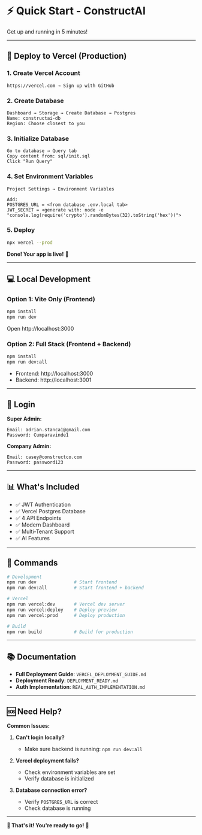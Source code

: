 # ⚡ Quick Start - ConstructAI

Get up and running in 5 minutes!

---

## 🚀 Deploy to Vercel (Production)

### **1. Create Vercel Account**
```
https://vercel.com → Sign up with GitHub
```

### **2. Create Database**
```
Dashboard → Storage → Create Database → Postgres
Name: constructai-db
Region: Choose closest to you
```

### **3. Initialize Database**
```
Go to database → Query tab
Copy content from: sql/init.sql
Click "Run Query"
```

### **4. Set Environment Variables**
```
Project Settings → Environment Variables

Add:
POSTGRES_URL = <from database .env.local tab>
JWT_SECRET = <generate with: node -e "console.log(require('crypto').randomBytes(32).toString('hex'))">
```

### **5. Deploy**
```bash
npx vercel --prod
```

**Done! Your app is live!** 🎉

---

## 💻 Local Development

### **Option 1: Vite Only (Frontend)**
```bash
npm install
npm run dev
```
Open http://localhost:3000

### **Option 2: Full Stack (Frontend + Backend)**
```bash
npm install
npm run dev:all
```
- Frontend: http://localhost:3000
- Backend: http://localhost:3001

---

## 🔐 Login

**Super Admin:**
```
Email: adrian.stanca1@gmail.com
Password: Cumparavinde1
```

**Company Admin:**
```
Email: casey@constructco.com
Password: password123
```

---

## 📊 What's Included

- ✅ JWT Authentication
- ✅ Vercel Postgres Database
- ✅ 4 API Endpoints
- ✅ Modern Dashboard
- ✅ Multi-Tenant Support
- ✅ AI Features

---

## 🎯 Commands

```bash
# Development
npm run dev              # Start frontend
npm run dev:all          # Start frontend + backend

# Vercel
npm run vercel:dev       # Vercel dev server
npm run vercel:deploy    # Deploy preview
npm run vercel:prod      # Deploy production

# Build
npm run build            # Build for production
```

---

## 📚 Documentation

- **Full Deployment Guide**: `VERCEL_DEPLOYMENT_GUIDE.md`
- **Deployment Ready**: `DEPLOYMENT_READY.md`
- **Auth Implementation**: `REAL_AUTH_IMPLEMENTATION.md`

---

## 🆘 Need Help?

**Common Issues:**

1. **Can't login locally?**
   - Make sure backend is running: `npm run dev:all`

2. **Vercel deployment fails?**
   - Check environment variables are set
   - Verify database is initialized

3. **Database connection error?**
   - Verify `POSTGRES_URL` is correct
   - Check database is running

---

**🚀 That's it! You're ready to go!** 🎉

